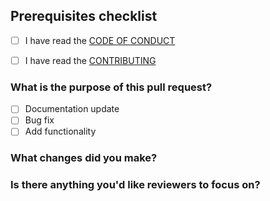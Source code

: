 ## Prerequisites checklist

- [ ] I have read the [CODE OF CONDUCT](https://github.com/cli-dang/async-import-meta-resolve/blob/main/.github/CODE_OF_CONDUCT.md)

- [ ] I have read the [CONTRIBUTING](https://github.com/cli-dang/async-import-meta-resolve/blob/main/.github/CONTRIBUTIING.md)

### What is the purpose of this pull request?

- [ ] Documentation update
- [ ] Bug fix
- [ ] Add functionality

### What changes did you make?

### Is there anything you'd like reviewers to focus on?